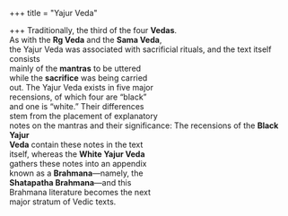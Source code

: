 +++
title = "Yajur Veda"

+++
Traditionally, the third of the four **Vedas**.  
As with the **Rg Veda** and the **Sama Veda**,  
the Yajur Veda was associated with sacrificial rituals, and the text itself consists  
mainly of the **mantras** to be uttered  
while the **sacrifice** was being carried  
out. The Yajur Veda exists in five major  
recensions, of which four are “black”  
and one is “white.” Their differences  
stem from the placement of explanatory  
notes on the mantras and their significance: The recensions of the **Black Yajur**  
**Veda** contain these notes in the text  
itself, whereas the **White Yajur Veda**  
gathers these notes into an appendix  
known as a **Brahmana**—namely, the  
**Shatapatha Brahmana**—and this  
Brahmana literature becomes the next  
major stratum of Vedic texts.